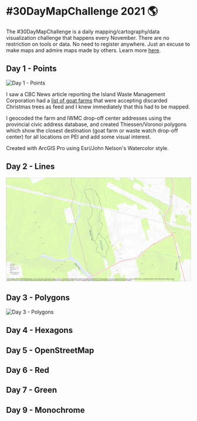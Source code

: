 # #30DayMapChallenge 2021 🌎

The #30DayMapChallenge is a daily mapping/cartography/data visualization challenge that happens every November. There are no restriction on tools or data. No need to register anywhere. Just an excuse to make maps and admire maps made by others. Learn more [here](https://30daymapchallenge.com/).

## Day 1 - Points
![Day 1 - Points](/Day01_Points_ChristmasTree.png)

I saw a CBC News article reporting the Island Waste Management Corporation had a [list of goat farms](https://iwmc.pe.ca/christmas-trees-goat-farms/) that were accepting discarded Christmas trees as feed and I knew immediately that this had to be mapped.

I geocoded the farm and IWMC drop-off center addresses using the provincial civic address database, and created Thiessen/Voronoi polygons which show the closest destination (goat farm or waste watch drop-off center) for all locations on PEI and add some visual interest.

Created with ArcGIS Pro using Esri/John Nelson's Watercolor style.


## Day 2 - Lines
![Day 2 - Lines](/Day02_Lines_WoodlotTrail.jpg)


## Day 3 - Polygons
![Day 3 - Polygons](/main/Day03_Polygons_Soils.png)


## Day 4 - Hexagons


## Day 5 - OpenStreetMap


## Day 6 - Red


## Day 7 - Green


## Day 9 - Monochrome
